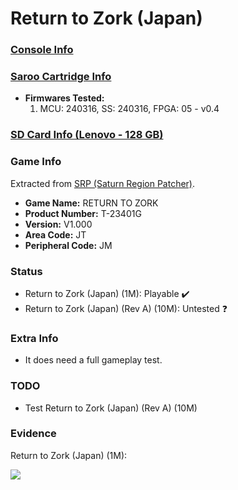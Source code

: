 # Return to Zork (Japan)

### [Console Info](../../../../Info/Consoles/VA13/README.md)

### [Saroo Cartridge Info](../../../../Info/Cartridges/RetroGameParadiseStore/1.32F/README.md)

- <b>Firmwares Tested:</b>
  1. MCU: 240316, SS: 240316, FPGA: 05 - v0.4

### [SD Card Info (Lenovo - 128 GB)](../../../../Info/SdCards/Lenovo/128GB/fat32/README.md)

### Game Info

Extracted from [SRP (Saturn Region Patcher)](https://segaxtreme.net/resources/saturn-region-patcher.81/download).

- <b>Game Name:</b> RETURN TO ZORK
- <b>Product Number:</b> T-23401G
- <b>Version:</b> V1.000
- <b>Area Code:</b> JT
- <b>Peripheral Code:</b> JM

### Status

- Return to Zork (Japan) (1M): Playable :heavy_check_mark:
- Return to Zork (Japan) (Rev A) (10M): Untested :question:

### Extra Info

- It does need a full gameplay test.

### TODO

- Test Return to Zork (Japan) (Rev A) (10M)

### Evidence

Return to Zork (Japan) (1M):

[![](https://img.youtube.com/vi/ERmkh7AXuek/0.jpg)](https://www.youtube.com/watch?v=ERmkh7AXuek)
